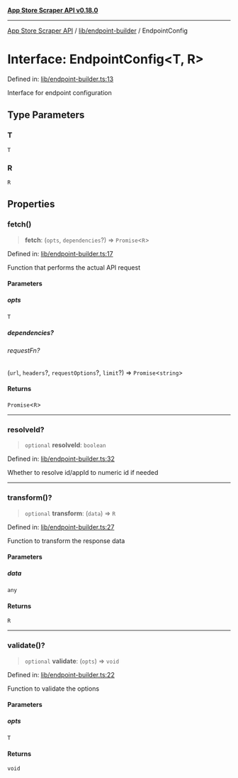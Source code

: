 [**App Store Scraper API v0.18.0**](../../../README.md)

***

[App Store Scraper API](../../../modules.md) / [lib/endpoint-builder](../README.md) / EndpointConfig

# Interface: EndpointConfig\<T, R\>

Defined in: [lib/endpoint-builder.ts:13](https://github.com/facundoolano/app-store-scraper/blob/7e1baf8350e9d5936df88e03bdbb2e2ecea26d48/lib/endpoint-builder.ts#L13)

Interface for endpoint configuration

## Type Parameters

### T

`T`

### R

`R`

## Properties

### fetch()

> **fetch**: (`opts`, `dependencies`?) => `Promise`\<`R`\>

Defined in: [lib/endpoint-builder.ts:17](https://github.com/facundoolano/app-store-scraper/blob/7e1baf8350e9d5936df88e03bdbb2e2ecea26d48/lib/endpoint-builder.ts#L17)

Function that performs the actual API request

#### Parameters

##### opts

`T`

##### dependencies?

###### requestFn?

(`url`, `headers`?, `requestOptions`?, `limit`?) => `Promise`\<`string`\>

#### Returns

`Promise`\<`R`\>

***

### resolveId?

> `optional` **resolveId**: `boolean`

Defined in: [lib/endpoint-builder.ts:32](https://github.com/facundoolano/app-store-scraper/blob/7e1baf8350e9d5936df88e03bdbb2e2ecea26d48/lib/endpoint-builder.ts#L32)

Whether to resolve id/appId to numeric id if needed

***

### transform()?

> `optional` **transform**: (`data`) => `R`

Defined in: [lib/endpoint-builder.ts:27](https://github.com/facundoolano/app-store-scraper/blob/7e1baf8350e9d5936df88e03bdbb2e2ecea26d48/lib/endpoint-builder.ts#L27)

Function to transform the response data

#### Parameters

##### data

`any`

#### Returns

`R`

***

### validate()?

> `optional` **validate**: (`opts`) => `void`

Defined in: [lib/endpoint-builder.ts:22](https://github.com/facundoolano/app-store-scraper/blob/7e1baf8350e9d5936df88e03bdbb2e2ecea26d48/lib/endpoint-builder.ts#L22)

Function to validate the options

#### Parameters

##### opts

`T`

#### Returns

`void`
